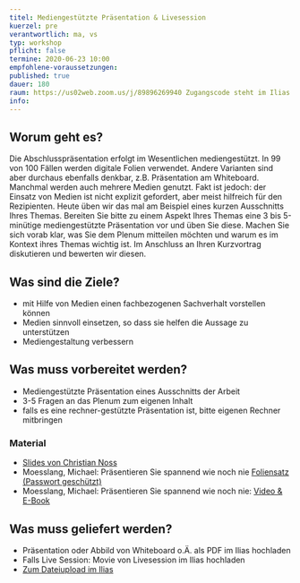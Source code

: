 ```yaml
---
titel: Mediengestützte Präsentation & Livesession
kuerzel: pre
verantwortlich: ma, vs
typ: workshop
pflicht: false
termine: 2020-06-23 10:00
empfohlene-voraussetzungen: 
published: true
dauer: 180
raum: https://us02web.zoom.us/j/89896269940 Zugangscode steht im Ilias
info: 
---
```


## Worum geht es?

Die Abschlusspräsentation erfolgt im Wesentlichen mediengestützt. In 99 von 100 Fällen werden digitale Folien verwendet. Andere Varianten sind aber durchaus ebenfalls denkbar, z.B. Präsentation am Whiteboard. Manchmal werden auch mehrere Medien genutzt. Fakt ist jedoch: der Einsatz von Medien ist nicht explizit gefordert, aber meist hilfreich für den Rezipienten. Heute üben wir das mal am Beispiel eines kurzen Ausschnitts Ihres Themas. Bereiten Sie bitte zu einem Aspekt Ihres Themas eine 3 bis 5-minütige mediengestützte Präsentation vor und üben Sie diese. Machen Sie sich vorab klar, was Sie dem Plenum mitteilen möchten und warum es im Kontext ihres Themas wichtig ist. Im Anschluss an Ihren Kurzvortrag diskutieren und bewerten wir diesen.

## Was sind die Ziele?

- mit Hilfe von Medien einen fachbezogenen Sachverhalt vorstellen können
- Medien sinnvoll einsetzen, so dass sie helfen die Aussage zu unterstützen
- Mediengestaltung verbessern

## Was muss vorbereitet werden?

- Mediengestützte Präsentation eines Ausschnitts der Arbeit
- 3-5 Fragen an das Plenum zum eigenen Inhalt
- falls es eine rechner-gestützte Präsentation ist, bitte eigenen Rechner mitbringen 

### Material
- [Slides von Christian Noss](../../material/mi-pps-praesentation/)
- Moesslang, Michael: Präsentieren Sie spannend wie noch nie [Foliensatz (Passwort geschützt)](../../material/SpannendPraesentieren_Moesslang.pdf)
- Moesslang, Michael: Präsentieren Sie spannend wie noch nie: [Video & E-Book](https://www.wiso-net.de/document/LEC__4630A)


## Was muss geliefert werden?
- Präsentation oder Abbild von Whiteboard o.Ä. als PDF im Ilias hochladen
- Falls Live Session: Movie von Livesession im Ilias hochladen
- [Zum Dateiupload im Ilias](https://bit.ly/3frfxUv)
